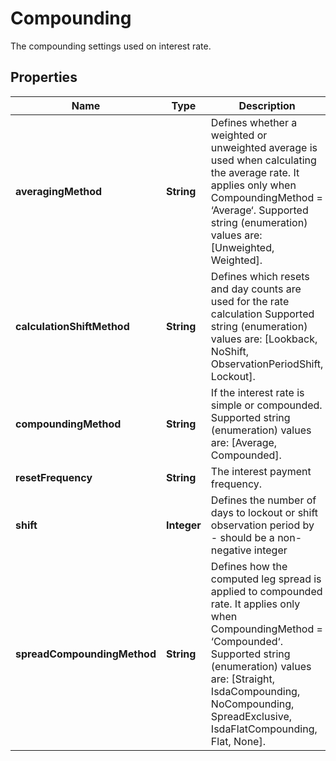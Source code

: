

# Compounding

The compounding settings used on interest rate.

## Properties

Name | Type | Description | Notes
------------ | ------------- | ------------- | -------------
**averagingMethod** | **String** | Defines whether a weighted or unweighted average is used when calculating the average rate.  It applies only when CompoundingMethod &#x3D; ‘Average‘.    Supported string (enumeration) values are: [Unweighted, Weighted]. |  [optional]
**calculationShiftMethod** | **String** | Defines which resets and day counts are used for the rate calculation    Supported string (enumeration) values are: [Lookback, NoShift, ObservationPeriodShift, Lockout]. |  [optional]
**compoundingMethod** | **String** | If the interest rate is simple or compounded.    Supported string (enumeration) values are: [Average, Compounded]. | 
**resetFrequency** | **String** | The interest payment frequency. | 
**shift** | **Integer** | Defines the number of days to lockout or shift observation period by - should be a non-negative integer |  [optional]
**spreadCompoundingMethod** | **String** | Defines how the computed leg spread is applied to compounded rate.  It applies only when CompoundingMethod &#x3D; ‘Compounded‘.    Supported string (enumeration) values are: [Straight, IsdaCompounding, NoCompounding, SpreadExclusive, IsdaFlatCompounding, Flat, None]. |  [optional]



